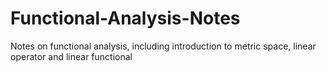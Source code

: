 # Functional-Analysis-Notes
Notes on functional analysis, including introduction to metric space, linear operator and linear functional
